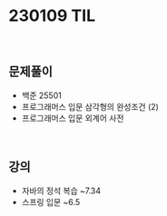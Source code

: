 # 230109 TIL
<br>

## 문제풀이
- 백준 25501
- 프로그래머스 입문 삼각형의 완성조건 (2)
- 프로그래머스 입문 외계어 사전
<br>

## 강의
- 자바의 정석 복습 ~7.34
- 스프링 입문 ~6.5
